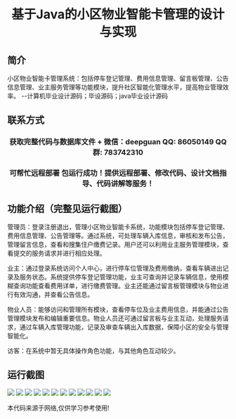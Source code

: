 <p><h1 align="center">基于Java的小区物业智能卡管理的设计与实现</h1></p>

## 简介
小区物业智能卡管理系统：包括停车登记管理、费用信息管理、留言板管理、公告信息管理、业主服务管理等功能模块，提升社区智能化管理水平，提高物业管理效率。    --计算机毕业设计源码；毕设源码；java毕业设计源码


## 联系方式
<p><h3 align="center">获取完整代码与数据库文件 + 微信：deepguan QQ: 86050149 QQ群: 783742310</h3></p>
<p><h3 align="center">可帮忙远程部署 包运行成功！提供远程部署、修改代码、设计文档指导、代码讲解等服务！</h3></p>

## 功能介绍（完整见运行截图）
管理员：登录注册退出，管理小区物业智能卡系统，功能模块包括停车登记管理、费用信息管理、公告管理等。通过系统，可处理车辆入库信息，审核和发布公告，管理留言信息，查看和搜集住户缴费记录。用户还可以利用业主服务管理模块，查看提交的服务请求并进行相应处理。

业主：通过登录系统访问个人中心，进行停车位管理及费用缴纳，查看车辆进出记录及服务状态。系统提供停车登记管理功能，业主可查询并记录车辆信息，使用模糊查询功能查看费用详单，进行缴费管理。业主还能通过留言板管理模块与物业进行有效沟通，并查看公告信息。

物业人员：能够访问和管理所有模块，查看停车位及业主费用信息，并能通过公告管理模块发布和编辑重要信息。物业人员还可通过留言板与业主互动，处理服务请求，通过车辆入库管理功能，记录及审查车辆出入库数据，保障小区的安全与管理智能化。

访客：在系统中暂无具体操作角色功能，与其他角色互动较少。


## 运行截图
![](img/001.jpg)
![](img/002.jpg)
![](img/003.jpg)
![](img/004.jpg)
![](img/005.jpg)
![](img/006.jpg)
![](img/007.jpg)
![](img/008.jpg)
![](img/009.jpg)
![](img/010.jpg)
![](img/011.jpg)
![](img/012.jpg)

<p>本代码来源于网络,仅供学习参考使用!</p>
